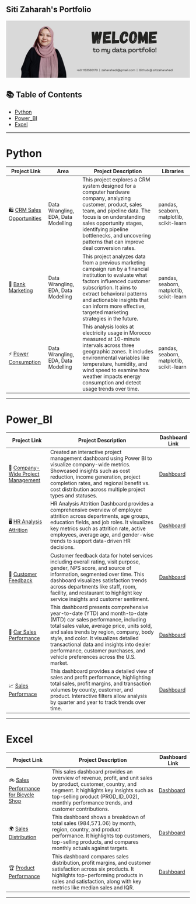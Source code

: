 ## Siti Zaharah's Portfolio

![Hi, I'm Siti Zaharah](./banner2.png)

## 📚 Table of Contents
- [Python](#python)
- [Power_BI](#power_bi)
- [Excel](#excel)

***

# Python
| Project Link | Area | Project Description | Libraries |    
|---|---|---|---|
| 🛍️ [CRM Sales Opportunities](https://github.com/sitizaharahedi/Python-Projects/blob/main/CRM_Data_Cleaning_FIXED.ipynb) |   Data Wrangling, EDA, Data Modelling | This project explores a CRM system designed for a computer hardware company, analyzing customer, product, sales team, and pipeline data. The focus is on understanding sales opportunity stages, identifying pipeline bottlenecks, and uncovering patterns that can improve deal conversion rates. | pandas, seaborn, matplotlib, scikit-learn |   
| 🏦 [Bank Marketing](https://github.com/sitizaharahedi/Python-Projects/blob/main/Bank_Marketing_FIXED.ipynb) | Data Wrangling, EDA, Data Modelling | This project analyzes data from a previous marketing campaign run by a financial institution to evaluate what factors influenced customer subscription. It aims to extract behavioral patterns and actionable insights that can inform more effective, targeted marketing strategies in the future. |  pandas, seaborn, matplotlib, scikit-learn |   
| ⚡ [Power Consumption](https://github.com/sitizaharahedi/Python-Projects/blob/main/Power_Consumption_FIXED.ipynb) | Data Wrangling, EDA, Data Modelling | This analysis looks at electricity usage in Morocco measured at 10-minute intervals across three geographic zones. It includes environmental variables like temperature, humidity, and wind speed to examine how weather impacts energy consumption and detect usage trends over time. | pandas, seaborn, matplotlib, scikit-learn |   

***

# Power_BI

| Project Link | Project Description | Dashboard Link |
|---|---|---|
| 🏢 [Company-Wide Project Management](https://github.com/sitizaharahedi/Company-Wide-Project-Management/tree/main) | Created an interactive project management dashboard using Power BI to visualize company-wide metrics. Showcased insights such as cost reduction, income generation, project completion rates, and regional benefit vs. cost distribution across multiple project types and statuses. | [Dashboard](https://app.powerbi.com/view?r=eyJrIjoiODIxYTM1OWItZGIyOS00OWFkLWE5YTEtYzRlMWMwMWQ2ZmM3IiwidCI6ImFjZWQ1ODNlLTRhM2ItNDJkZS05ZTQ0LTRlNWFmYTk5Yjk4YSIsImMiOjEwfQ%3D%3D) |
| 🖥️ [HR Analysis Attrition](https://github.com/sitizaharahedi/HR-Analysis-Attrition) | HR Analysis Attrition Dashboard provides a comprehensive overview of employee attrition across departments, age groups, education fields, and job roles. It visualizes key metrics such as attrition rate, active employees, average age, and gender-wise trends to support data-driven HR decisions. | [Dashboard](https://app.powerbi.com/view?r=eyJrIjoiZWJhODc1MGMtMjQzMS00Njc2LWE3MzQtYzI4ZWJlOTk4OWViIiwidCI6ImFjZWQ1ODNlLTRhM2ItNDJkZS05ZTQ0LTRlNWFmYTk5Yjk4YSIsImMiOjEwfQ%3D%3D) |
| 🏨 [Customer Feedback](https://github.com/sitizaharahedi/Customer-Feedback) | Customer feedback data for hotel services including overall rating, visit purpose, gender, NPS score, and source of information, segmented over time. This dashboard visualizes satisfaction trends across departments like staff, room, facility, and restaurant to highlight key service insights and customer sentiment. | [Dashboard](https://app.powerbi.com/view?r=eyJrIjoiZDZiODE5Y2QtMjdiZC00YTJmLWI3MTEtOGVlOThhOTRiNjViIiwidCI6ImFjZWQ1ODNlLTRhM2ItNDJkZS05ZTQ0LTRlNWFmYTk5Yjk4YSIsImMiOjEwfQ%3D%3D) |
| 🚗 [Car Sales Performance](https://github.com/sitizaharahedi/Car-Sales-Performance) | This dashboard presents comprehensive year-to-date (YTD) and month-to-date (MTD) car sales performance, including total sales value, average price, units sold, and sales trends by region, company, body style, and color. It visualizes detailed transactional data and insights into dealer performance, customer purchases, and vehicle preferences across the U.S. market. | [Dashboard](https://app.powerbi.com/view?r=eyJrIjoiZDZiODE5Y2QtMjdiZC00YTJmLWI3MTEtOGVlOThhOTRiNjViIiwidCI6ImFjZWQ1ODNlLTRhM2ItNDJkZS05ZTQ0LTRlNWFmYTk5Yjk4YSIsImMiOjEwfQ%3D%3D) |
| 📈 [Sales Performace](https://github.com/sitizaharahedi/Sales-Performance) | This dashboard provides a detailed view of sales and profit performance, highlighting total sales, profit margins, and transaction volumes by county, customer, and product. Interactive filters allow analysis by quarter and year to track trends over time. | [Dashboard](https://app.powerbi.com/view?r=eyJrIjoiYWNlMmU1MjUtMjM2NC00ZWUxLThjYWEtOTBkOTY4YmU5NGY1IiwidCI6ImFjZWQ1ODNlLTRhM2ItNDJkZS05ZTQ0LTRlNWFmYTk5Yjk4YSIsImMiOjEwfQ%3D%3D) |

***

# Excel

| Project Link | Project Description | Dashboard Link |
|---|---|---|
| 🚲 [Sales Performance for Bicycle Shop](https://github.com/sitizaharahedi/Sales-Performance-Bicycle-Shop) | This sales dashboard provides an overview of revenue, profit, and unit sales by product, customer, country, and segment. It highlights key insights such as top-selling product (PROD_ID_002), monthly performance trends, and customer contributions. | [Dashboard](https://drive.google.com/uc?export=download&id=1A3GB8K0NfBIUpE0PzM2SLUkuxeDQLmqL) |
| 🌍 [Sales Distribution](https://github.com/sitizaharahedi/Sales-Distribution-Dashboard) | This dashboard shows a breakdown of total sales (984,571.06) by month, region, country, and product performance. It highlights top customers, top-selling products, and compares monthly actuals against targets. | [Dashboard](https://drive.google.com/uc?export=download&id=1gEr4nURQSIpoMSEEYyjrqmv_4Q6RnMyF) |
| 🏆 [Product Performance](https://github.com/sitizaharahedi/Product-Performance-Dashboard) | This dashboard compares sales distribution, profit margins, and customer satisfaction across six products. It highlights top-performing products in sales and satisfaction, along with key metrics like median sales and IQR. | [Dashboard](https://drive.google.com/uc?export=download&id=1sshbQENhZ3tJTdmxnT8OfRSPUlKTN29y) |

***
